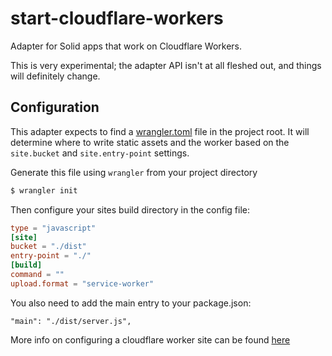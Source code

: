 # start-cloudflare-workers

Adapter for Solid apps that work on Cloudflare Workers.

This is very experimental; the adapter API isn't at all fleshed out, and things will definitely change.

## Configuration

This adapter expects to find a [wrangler.toml](https://developers.cloudflare.com/workers/platform/sites/configuration) file in the project root. It will determine where to write static assets and the worker based on the `site.bucket` and `site.entry-point` settings.

Generate this file using `wrangler` from your project directory

```sh
$ wrangler init
```

Then configure your sites build directory in the config file:

```toml
type = "javascript"
[site]
bucket = "./dist"
entry-point = "./"
[build]
command = ""
upload.format = "service-worker"
```

You also need to add the main entry to your package.json:
```
"main": "./dist/server.js",
```

More info on configuring a cloudflare worker site can be found [here](https://developers.cloudflare.com/workers/platform/sites/start-from-existing)